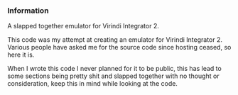 ### Information
A slapped together emulator for Virindi Integrator 2.

This code was my attempt at creating an emulator for Virindi Integrator 2.  
Various people have asked me for the source code since hosting ceased, so here it is.

When I wrote this code I never planned for it to be public, this has lead to some sections being pretty shit and slapped together with no thought or consideration, keep this in mind while looking at the code.
